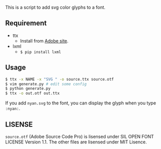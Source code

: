 This is a script to add svg color glyphs to a font.

## Requirement
- ttx
  - Install from [Adobe site](http://www.adobe.com/devnet/opentype/afdko.html).
- lxml
  - `$ pip install lxml`

## Usage
```sh
$ ttx -x NAME -x "SVG " -o source.ttx source.otf
$ vim generate.py # edit some config
$ python generate.py
$ ttx -o out.otf out.ttx
```

If you add `nyan.svg` to the font, you can display the glyph when you type `:nyan:`.



## LISENSE
`source.otf` (Adobe Source Code Pro) is lisensed under SIL OPEN FONT LICENSE Version 1.1.
The other files are lisensed under MIT Lisence.
